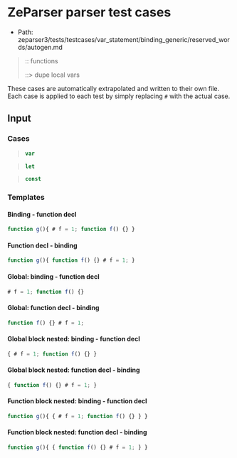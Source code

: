 # ZeParser parser test cases

- Path: zeparser3/tests/testcases/var_statement/binding_generic/reserved_words/autogen.md

> :: functions
>
> ::> dupe local vars

These cases are automatically extrapolated and written to their own file.
Each case is applied to each test by simply replacing `#` with the actual case.

## Input

### Cases

> `````js
> var
> `````

> `````js
> let
> `````

> `````js
> const
> `````

### Templates

#### Binding - function decl

`````js
function g(){ # f = 1; function f() {} }
`````

#### Function decl - binding 

`````js
function g(){ function f() {} # f = 1; }
`````

#### Global: binding - function decl

`````js
# f = 1; function f() {}
`````

#### Global: function decl - binding 

`````js
function f() {} # f = 1;
`````

#### Global block nested: binding - function decl

`````js
{ # f = 1; function f() {} }
`````

#### Global block nested: function decl - binding 

`````js
{ function f() {} # f = 1; }
`````

#### Function block nested: binding - function decl

`````js
function g(){ { # f = 1; function f() {} } }
`````

#### Function block nested: function decl - binding 

`````js
function g(){ { function f() {} # f = 1; } }
`````
